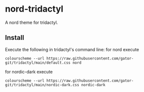 # nord-tridactyl

A nord theme for tridactyl.

## Install

Execute the following in tridactyl's command line:
for nord execute
```
colourscheme --url https://raw.githubusercontent.com/gator-git/tridactyl/main/default.css nord
``` 
for nordic-dark execute
```
colourscheme --url https://raw.githubusercontent.com/gator-git/tridactyl/main/nordic-dark.css nordic-dark
``` 
